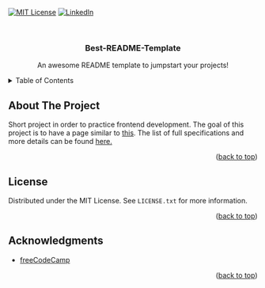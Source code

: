 <!-- PROJECT SHIELDS -->
[![MIT License][license-shield]][license-url]
[![LinkedIn][linkedin-shield]][linkedin-url]


<!-- PROJECT HEAD -->
<br />
<div align="center">
  <h3 align="center">Best-README-Template</h3>

  <p align="center">
    An awesome README template to jumpstart your projects!
    <br />
  </p>
</div>


<!-- TABLE OF CONTENTS -->
<details>
  <summary>Table of Contents</summary>
  <ol>
    <li><a href="#about-the-project">About The Project</a></li>
    <li><a href="#license">License</a></li>
    <li><a href="#acknowledgments">Acknowledgments</a></li>
  </ol>
</details>



<!-- ABOUT THE PROJECT -->
## About The Project

Short project in order to practice frontend development. The goal of this project is to have a page similar to <a href="#project-reference">this</a>. The list of full specifications and more details can be found <a href="#project-details"> here.</a>
<p align="right">(<a href="#readme-top">back to top</a>)</p>



<!-- LICENSE -->
## License

Distributed under the MIT License. See `LICENSE.txt` for more information.

<p align="right">(<a href="#readme-top">back to top</a>)</p>


<!-- ACKNOWLEDGMENTS -->
## Acknowledgments

* [freeCodeCamp](https://www.freecodecamp.org/learn)

<p align="right">(<a href="#readme-top">back to top</a>)</p>



<!-- MARKDOWN LINKS & IMAGES -->
<!-- https://www.markdownguide.org/basic-syntax/#reference-style-links -->
[license-shield]: https://img.shields.io/github/license/othneildrew/Best-README-Template.svg?style=for-the-badge
[license-url]: https://github.com/hateganfloringeorge/survey-form/blob/main/LICENSE
[linkedin-shield]: https://img.shields.io/badge/-LinkedIn-black.svg?style=for-the-badge&logo=linkedin&colorB=555
[linkedin-url]: https://www.linkedin.com/in/florin-george-hategan/
[project-reference]: https://survey-form.freecodecamp.rocks/
[project-details]: https://www.freecodecamp.org/learn/2022/responsive-web-design/build-a-survey-form-project/build-a-survey-form
